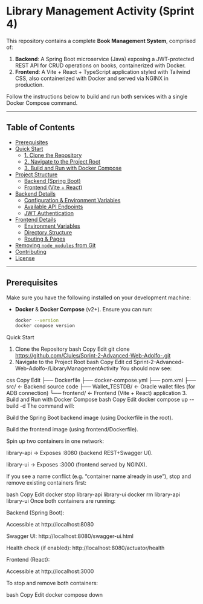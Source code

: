 # Library Management Activity (Sprint 4)

This repository contains a complete **Book Management System**, comprised of:

1. **Backend**: A Spring Boot microservice (Java) exposing a JWT-protected REST API for CRUD operations on books, containerized with Docker.  
2. **Frontend**: A Vite + React + TypeScript application styled with Tailwind CSS, also containerized with Docker and served via NGINX in production.

Follow the instructions below to build and run both services with a single Docker Compose command.

---

## Table of Contents

- [Prerequisites](#prerequisites)  
- [Quick Start](#quick-start)  
  - [1. Clone the Repository](#1-clone-the-repository)  
  - [2. Navigate to the Project Root](#2-navigate-to-the-project-root)  
  - [3. Build and Run with Docker Compose](#3-build-and-run-with-docker-compose)  
- [Project Structure](#project-structure)  
  - [Backend (Spring Boot)](#backend-spring-boot)  
  - [Frontend (Vite + React)](#frontend-vite--react)  
- [Backend Details](#backend-details)  
  - [Configuration & Environment Variables](#configuration--environment-variables)  
  - [Available API Endpoints](#available-api-endpoints)  
  - [JWT Authentication](#jwt-authentication)  
- [Frontend Details](#frontend-details)  
  - [Environment Variables](#environment-variables)  
  - [Directory Structure](#directory-structure)  
  - [Routing & Pages](#routing--pages)  
- [Removing `node_modules` from Git](#removing-nodemodules-from-git)  
- [Contributing](#contributing)  
- [License](#license)

---

## Prerequisites

Make sure you have the following installed on your development machine:

- **Docker** & **Docker Compose** (v2+). Ensure you can run:
  ```bash
  docker --version
  docker compose version


Quick Start
1. Clone the Repository
bash
Copy
Edit
git clone https://github.com/Clules/Sprint-2-Advanced-Web-Adolfo-.git
2. Navigate to the Project Root
bash
Copy
Edit
cd Sprint-2-Advanced-Web-Adolfo-/LibraryManagementActivity
You should now see:

css
Copy
Edit
├── Dockerfile
├── docker-compose.yml
├── pom.xml
├── src/                 ← Backend source code
├── Wallet_TESTDB/       ← Oracle wallet files (for ADB connection)
└── frontend/            ← Frontend (Vite + React) application
3. Build and Run with Docker Compose
bash
Copy
Edit
docker compose up --build -d
The command will:

Build the Spring Boot backend image (using Dockerfile in the root).

Build the frontend image (using frontend/Dockerfile).

Spin up two containers in one network:

library-api → Exposes :8080 (backend REST+Swagger UI).

library-ui → Exposes :3000 (frontend served by NGINX).

If you see a name conflict (e.g. “container name already in use”), stop and remove existing containers first:

bash
Copy
Edit
docker stop library-api library-ui
docker rm library-api library-ui
Once both containers are running:

Backend (Spring Boot):

Accessible at http://localhost:8080

Swagger UI: http://localhost:8080/swagger-ui.html

Health check (if enabled): http://localhost:8080/actuator/health

Frontend (React):

Accessible at http://localhost:3000

To stop and remove both containers:

bash
Copy
Edit
docker compose down
